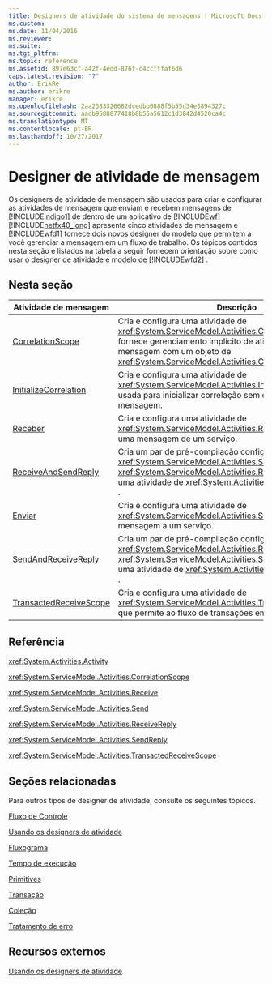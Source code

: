```yaml
---
title: Designers de atividade do sistema de mensagens | Microsoft Docs
ms.custom: 
ms.date: 11/04/2016
ms.reviewer: 
ms.suite: 
ms.tgt_pltfrm: 
ms.topic: reference
ms.assetid: 897e63cf-a42f-4edd-876f-c4ccfffaf6d6
caps.latest.revision: "7"
author: ErikRe
ms.author: erikre
manager: erikre
ms.openlocfilehash: 2aa2383326682dcedbb0888f5b55d34e3894327c
ms.sourcegitcommit: aadb9588877418b8b55a5612c1d3842d4520ca4c
ms.translationtype: MT
ms.contentlocale: pt-BR
ms.lasthandoff: 10/27/2017
---
```

# <a name="messaging-activity-designers"></a>Designer de atividade de mensagem
Os designers de atividade de mensagem são usados para criar e configurar as atividades de mensagem que enviam e recebem mensagens de [!INCLUDE[indigo1](../workflow-designer/includes/indigo1_md.md)] de dentro de um aplicativo de [!INCLUDE[wf](../workflow-designer/includes/wf_md.md)] . [!INCLUDE[netfx40_long](../workflow-designer/includes/netfx40_long_md.md)] apresenta cinco atividades de mensagem e [!INCLUDE[wfd1](../workflow-designer/includes/wfd1_md.md)] fornece dois novos designer do modelo que permitem a você gerenciar a mensagem em um fluxo de trabalho. Os tópicos contidos nesta seção e listados na tabela a seguir fornecem orientação sobre como usar o designer de atividade e modelo de [!INCLUDE[wfd2](../workflow-designer/includes/wfd2_md.md)] .  
  
## <a name="in-this-section"></a>Nesta seção  
  
|Atividade de mensagem|Descrição|  
|----------------------|-----------------|  
|[CorrelationScope](../workflow-designer/correlationscope-activity-designer.md)|Cria e configura uma atividade de <xref:System.ServiceModel.Activities.CorrelationScope> que fornece gerenciamento implícito de atividades filhos de mensagem com um objeto de <xref:System.ServiceModel.Activities.CorrelationHandle> .|  
|[InitializeCorrelation](../workflow-designer/initializecorrelation-activity-designer.md)|Cria e configura uma atividade de <xref:System.ServiceModel.Activities.InitializeCorrelation> que é usada para inicializar correlação sem enviar e receber uma mensagem.|  
|[Receber](../workflow-designer/receive-activity-designer.md)|Cria e configura uma atividade de <xref:System.ServiceModel.Activities.Receive> que receberá uma mensagem de um serviço.|  
|[ReceiveAndSendReply](../workflow-designer/receiveandsendreply-template-designer.md)|Cria um par de pré-compilação configurado <xref:System.ServiceModel.Activities.Send> e atividades de <xref:System.ServiceModel.Activities.ReceiveReply> dentro de uma atividade de <xref:System.Activities.Statements.Sequence> .|  
|[Enviar](../workflow-designer/send-activity-designer.md)|Cria e configura uma atividade de <xref:System.ServiceModel.Activities.Send> que enviar uma mensagem a um serviço.|  
|[SendAndReceiveReply](../workflow-designer/sendandreceivereply-template-designer.md)|Cria um par de pré-compilação configurado <xref:System.ServiceModel.Activities.Receive> e atividades de <xref:System.ServiceModel.Activities.SendReply> dentro de uma atividade de <xref:System.Activities.Statements.Sequence> .|  
|[TransactedReceiveScope](../workflow-designer/transactedreceivescope-activity-designer.md)|Cria e configura uma atividade de <xref:System.ServiceModel.Activities.TransactedReceiveScope> que permite ao fluxo de transações em um fluxo de trabalho.|  
  
## <a name="reference"></a>Referência  
 <xref:System.Activities.Activity>  
  
 <xref:System.ServiceModel.Activities.CorrelationScope>  
  
 <xref:System.ServiceModel.Activities.Receive>  
  
 <xref:System.ServiceModel.Activities.Send>  
  
 <xref:System.ServiceModel.Activities.ReceiveReply>  
  
 <xref:System.ServiceModel.Activities.SendReply>  
  
 <xref:System.ServiceModel.Activities.TransactedReceiveScope>  
  
## <a name="related-sections"></a>Seções relacionadas  
 Para outros tipos de designer de atividade, consulte os seguintes tópicos.  
  
 [Fluxo de Controle](../workflow-designer/control-flow-activity-designers.md)  
  
 [Usando os designers de atividade](../workflow-designer/using-the-activity-designers.md)  
  
 [Fluxograma](../workflow-designer/flowchart-activity-designers.md)  
  
 [Tempo de execução](../workflow-designer/runtime-activity-designers.md)  
  
 [Primitives](../workflow-designer/primitives-activity-designers.md)  
  
 [Transação](../workflow-designer/transaction-activity-designers.md)  
  
 [Coleção](../workflow-designer/collection-activity-designers.md)  
  
 [Tratamento de erro](../workflow-designer/error-handling-activity-designers.md)  
  
## <a name="external-resources"></a>Recursos externos  
 [Usando os designers de atividade](../workflow-designer/using-the-activity-designers.md)